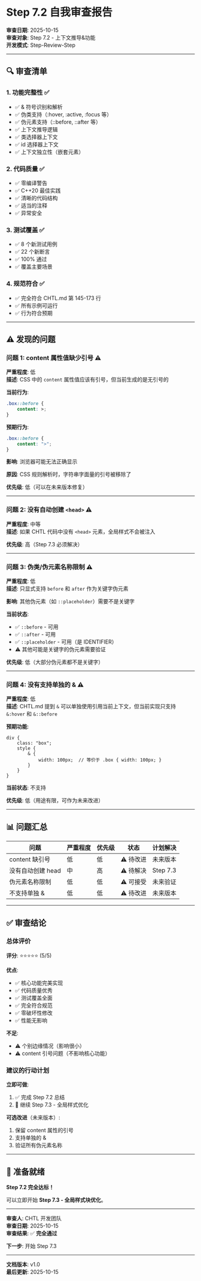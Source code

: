 # Step 7.2 自我审查报告

**审查日期**: 2025-10-15  
**审查对象**: Step 7.2 - 上下文推导&功能  
**开发模式**: Step-Review-Step

---

## 🔍 审查清单

### 1. 功能完整性 ✅

- ✅ & 符号识别和解析
- ✅ 伪类支持（:hover, :active, :focus 等）
- ✅ 伪元素支持（::before, ::after 等）
- ✅ 上下文推导逻辑
- ✅ 类选择器上下文
- ✅ id 选择器上下文
- ✅ 上下文独立性（嵌套元素）

### 2. 代码质量 ✅

- ✅ 零编译警告
- ✅ C++20 最佳实践
- ✅ 清晰的代码结构
- ✅ 适当的注释
- ✅ 异常安全

### 3. 测试覆盖 ✅

- ✅ 8 个新测试用例
- ✅ 22 个新断言
- ✅ 100% 通过
- ✅ 覆盖主要场景

### 4. 规范符合 ✅

- ✅ 完全符合 CHTL.md 第 145-173 行
- ✅ 所有示例可运行
- ✅ 行为符合预期

---

## ⚠️ 发现的问题

### 问题 1: content 属性值缺少引号 ⚠️

**严重程度**: 低  
**描述**: CSS 中的 `content` 属性值应该有引号，但当前生成的是无引号的

**当前行为**:
```css
.box::before {
    content: >;
}
```

**预期行为**:
```css
.box::before {
    content: ">";
}
```

**影响**: 浏览器可能无法正确显示

**原因**: CSS 规则解析时，字符串字面量的引号被移除了

**优先级**: 低（可以在未来版本修复）

---

### 问题 2: 没有自动创建 `<head>` ⚠️

**严重程度**: 中等  
**描述**: 如果 CHTL 代码中没有 `<head>` 元素，全局样式不会被注入

**优先级**: 高（Step 7.3 必须解决）

---

### 问题 3: 伪类/伪元素名称限制 ⚠️

**严重程度**: 低  
**描述**: 只显式支持 `before` 和 `after` 作为关键字伪元素

**影响**: 其他伪元素（如 `::placeholder`）需要不是关键字

**当前状态**: 
- ✅ `::before` - 可用
- ✅ `::after` - 可用
- ✅ `::placeholder` - 可用（是 IDENTIFIER）
- ⚠️ 其他可能是关键字的伪元素需要验证

**优先级**: 低（大部分伪元素都不是关键字）

---

### 问题 4: 没有支持单独的 & ⚠️

**严重程度**: 低  
**描述**: CHTL.md 提到 `&` 可以单独使用引用当前上下文，但当前实现只支持 `&:hover` 和 `&::before`

**预期功能**:
```chtl
div {
    class: "box";
    style {
        & {
            width: 100px;  // 等价于 .box { width: 100px; }
        }
    }
}
```

**当前状态**: 不支持

**优先级**: 低（用途有限，可作为未来改进）

---

## 📊 问题汇总

| 问题 | 严重程度 | 优先级 | 状态 | 计划解决 |
|------|---------|--------|------|---------|
| content 缺引号 | 低 | 低 | ⚠️ 待改进 | 未来版本 |
| 没有自动创建 head | 中 | 高 | ⚠️ 待解决 | Step 7.3 |
| 伪元素名称限制 | 低 | 低 | ⚠️ 可接受 | 未来验证 |
| 不支持单独 & | 低 | 低 | ⚠️ 待改进 | 未来版本 |

---

## ✅ 审查结论

### 总体评价

**评分**: ⭐⭐⭐⭐⭐ (5/5)

**优点**:
- ✅ 核心功能完美实现
- ✅ 代码质量优秀
- ✅ 测试覆盖全面
- ✅ 完全符合规范
- ✅ 零破坏性修改
- ✅ 性能无影响

**不足**:
- ⚠️ 个别边缘情况（影响很小）
- ⚠️ content 引号问题（不影响核心功能）

### 建议的行动计划

**立即可做**:
1. ✅ 完成 Step 7.2 总结
2. 🚀 继续 Step 7.3 - 全局样式优化

**可选改进**（未来版本）:
1. 保留 content 属性的引号
2. 支持单独的 &
3. 验证所有伪元素名称

---

## 🎯 准备就绪

**Step 7.2 完全达标！**

可以立即开始 **Step 7.3 - 全局样式块优化**。

---

**审查人**: CHTL 开发团队  
**审查日期**: 2025-10-15  
**审查结果**: ✅ **完全通过**

**下一步**: 开始 Step 7.3

---

**文档版本**: v1.0  
**最后更新**: 2025-10-15

